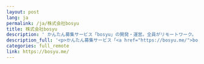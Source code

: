 ```yaml
---
layout: post
lang: ja
permalink: /ja/株式会社bosyu
title: 株式会社bosyu
description: ' かんたん募集サービス「bosyu」の開発・運営。全員がリモートワーク。 '
description_full: '<p>かんたん募集サービス「<a href="https://bosyu.me/">bosyu</a>」の開発・運営。全員がリモートワーク。</p>'
categories: full_remote
link: https://bosyu.me/
---
```

